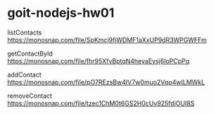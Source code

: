 # goit-nodejs-hw01

listContacts
https://monosnap.com/file/SpKmcj9fjWDMF1aXxUP9dR3WPGWFFm

getContactById
https://monosnap.com/file/fhr95XfvBptqN4heyaEysj6IoPCpPq

addContact
https://monosnap.com/file/pO7REzsBw4IV7w0muo2Vqp4wILMWkL

removeContact
https://monosnap.com/file/tzec1ChM0t6GS2H0cUv925fdjOUI8S
